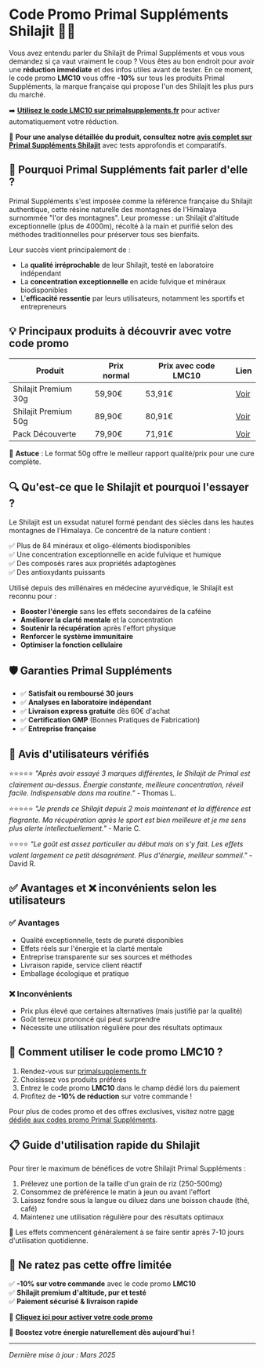 # Code Promo Primal Suppléments Shilajit 🌿💎

Vous avez entendu parler du Shilajit de Primal Suppléments et vous vous demandez si ça vaut vraiment le coup ? Vous êtes au bon endroit pour avoir une **réduction immédiate** et des infos utiles avant de tester. En ce moment, le code promo **LMC10** vous offre **-10%** sur tous les produits Primal Suppléments, la marque française qui propose l'un des Shilajit les plus purs du marché.

➡️ **[Utilisez le code LMC10 sur primalsupplements.fr](https://primalsupplements.fr/?sca_ref=8439359.kLI1QMIcju)** pour activer automatiquement votre réduction.

📌 **Pour une analyse détaillée du produit, consultez notre [avis complet sur Primal Suppléments Shilajit](https://www.shilajit.club/avis-marques-shilajit/primal-supplement-avis)** avec tests approfondis et comparatifs.

## 🎯 Pourquoi Primal Suppléments fait parler d'elle ?

Primal Suppléments s'est imposée comme la référence française du Shilajit authentique, cette résine naturelle des montagnes de l'Himalaya surnommée "l'or des montagnes". Leur promesse : un Shilajit d'altitude exceptionnelle (plus de 4000m), récolté à la main et purifié selon des méthodes traditionnelles pour préserver tous ses bienfaits.

Leur succès vient principalement de :

* La **qualité irréprochable** de leur Shilajit, testé en laboratoire indépendant
* La **concentration exceptionnelle** en acide fulvique et minéraux biodisponibles
* L'**efficacité ressentie** par leurs utilisateurs, notamment les sportifs et entrepreneurs

## 💡 Principaux produits à découvrir avec votre code promo

| Produit | Prix normal | Prix avec code LMC10 | Lien |
|---------|-------------|---------------------|------|
| Shilajit Premium 30g | 59,90€ | 53,91€ | [Voir](https://primalsupplements.fr/?sca_ref=8439359.kLI1QMIcju) |
| Shilajit Premium 50g | 89,90€ | 80,91€ | [Voir](https://primalsupplements.fr/?sca_ref=8439359.kLI1QMIcju) |
| Pack Découverte | 79,90€ | 71,91€ | [Voir](https://primalsupplements.fr/?sca_ref=8439359.kLI1QMIcju) |

💬 **Astuce** : Le format 50g offre le meilleur rapport qualité/prix pour une cure complète.

## 🔍 Qu'est-ce que le Shilajit et pourquoi l'essayer ?

Le Shilajit est un exsudat naturel formé pendant des siècles dans les hautes montagnes de l'Himalaya. Ce concentré de la nature contient :

✅ Plus de 84 minéraux et oligo-éléments biodisponibles  
✅ Une concentration exceptionnelle en acide fulvique et humique  
✅ Des composés rares aux propriétés adaptogènes  
✅ Des antioxydants puissants

Utilisé depuis des millénaires en médecine ayurvédique, le Shilajit est reconnu pour :

* **Booster l'énergie** sans les effets secondaires de la caféine
* **Améliorer la clarté mentale** et la concentration
* **Soutenir la récupération** après l'effort physique
* **Renforcer le système immunitaire**
* **Optimiser la fonction cellulaire**

## 🛡️ Garanties Primal Suppléments

* ✅ **Satisfait ou remboursé 30 jours**
* ✅ **Analyses en laboratoire indépendant**
* ✅ **Livraison express gratuite** dès 60€ d'achat
* ✅ **Certification GMP** (Bonnes Pratiques de Fabrication)
* ✅ **Entreprise française**

## 🧪 Avis d'utilisateurs vérifiés

⭐⭐⭐⭐⭐ *"Après avoir essayé 3 marques différentes, le Shilajit de Primal est clairement au-dessus. Énergie constante, meilleure concentration, réveil facile. Indispensable dans ma routine."* - Thomas L.

⭐⭐⭐⭐⭐ *"Je prends ce Shilajit depuis 2 mois maintenant et la différence est flagrante. Ma récupération après le sport est bien meilleure et je me sens plus alerte intellectuellement."* - Marie C.

⭐⭐⭐⭐ *"Le goût est assez particulier au début mais on s'y fait. Les effets valent largement ce petit désagrément. Plus d'énergie, meilleur sommeil."* - David R.

## ✅ Avantages et ❌ inconvénients selon les utilisateurs

### ✅ Avantages
- Qualité exceptionnelle, tests de pureté disponibles
- Effets réels sur l'énergie et la clarté mentale
- Entreprise transparente sur ses sources et méthodes
- Livraison rapide, service client réactif
- Emballage écologique et pratique

### ❌ Inconvénients
- Prix plus élevé que certaines alternatives (mais justifié par la qualité)
- Goût terreux prononcé qui peut surprendre
- Nécessite une utilisation régulière pour des résultats optimaux

## 🎉 Comment utiliser le code promo LMC10 ?

1. Rendez-vous sur [primalsupplements.fr](https://primalsupplements.fr/?sca_ref=8439359.kLI1QMIcju)
2. Choisissez vos produits préférés
3. Entrez le code promo **LMC10** dans le champ dédié lors du paiement
4. Profitez de **-10% de réduction** sur votre commande !

Pour plus de codes promo et des offres exclusives, visitez notre [page dédiée aux codes promo Primal Suppléments](https://www.shilajit.club/code-promo/primal-complements-shilajit-code-promo).

## 📋 Guide d'utilisation rapide du Shilajit

Pour tirer le maximum de bénéfices de votre Shilajit Primal Suppléments :

1. Prélevez une portion de la taille d'un grain de riz (250-500mg)
2. Consommez de préférence le matin à jeun ou avant l'effort
3. Laissez fondre sous la langue ou diluez dans une boisson chaude (thé, café)
4. Maintenez une utilisation régulière pour des résultats optimaux

🔄 Les effets commencent généralement à se faire sentir après 7-10 jours d'utilisation quotidienne.

## 📢 Ne ratez pas cette offre limitée

✅ **-10% sur votre commande** avec le code promo **LMC10**  
✅ **Shilajit premium d'altitude, pur et testé**  
✅ **Paiement sécurisé & livraison rapide**  

🔗 **[Cliquez ici pour activer votre code promo](https://primalsupplements.fr/?sca_ref=8439359.kLI1QMIcju)**  

🚀 **Boostez votre énergie naturellement dès aujourd'hui !**

---

*Dernière mise à jour : Mars 2025*
